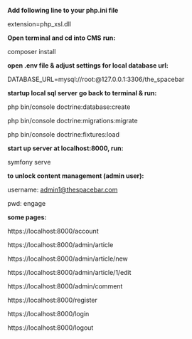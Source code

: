 **Add following line to your php.ini file**

extension=php_xsl.dll

**Open terminal and cd into CMS**
**run:**

composer install

**open .env file & adjust settings for local database url:**

DATABASE_URL=mysql://root:@127.0.0.1:3306/the_spacebar

**startup local sql server**
**go back to terminal & run:**

  php bin/console doctrine:database:create

  php bin/console doctrine:migrations:migrate

  php bin/console doctrine:fixtures:load

**start up server at localhost:8000, run:**

symfony serve

**to unlock content management (admin user):**

username: admin1@thespacebar.com

pwd: engage

**some pages:**
  
  https://localhost:8000/account
  
  https://localhost:8000/admin/article
  
  https://localhost:8000/admin/article/new
  
  https://localhost:8000/admin/article/1/edit
  
  https://localhost:8000/admin/comment
  
  https://localhost:8000/register
  
  https://localhost:8000/login
  
  https://localhost:8000/logout
  
  
  
